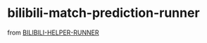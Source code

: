# bilibili-match-prediction-runner
from [BILIBILI-HELPER-RUNNER](https://github.com/KurenaiRyu/bilibili-helper-runer)
